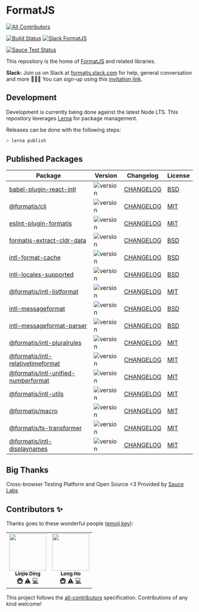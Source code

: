 # FormatJS

<!-- ALL-CONTRIBUTORS-BADGE:START - Do not remove or modify this section -->

[![All Contributors](https://img.shields.io/badge/all_contributors-3-orange.svg?style=flat-square)](#contributors-)

<!-- ALL-CONTRIBUTORS-BADGE:END -->

[![Build Status](https://travis-ci.org/formatjs/formatjs.svg?branch=master)](https://travis-ci.org/formatjs/formatjs)
[![Slack FormatJS](https://img.shields.io/badge/slack-@formatjs-green.svg?logo=slack)](https://join.slack.com/t/formatjs/shared_invite/enQtNjM2MjM4NjE4ODIxLTMyMWE0YTNhMTlmMzZlNzJlNjEzMWY0YjM2ODUxYjlmNDE2YzQyMDIxZDg3Y2Q5YWNlMzhhYzRiNDk0OGQwNGI)

[![Sauce Test Status](https://saucelabs.com/browser-matrix/formatjsproject.svg)](https://saucelabs.com/u/formatjsproject)

This repository is the home of [FormatJS](http://formatjs.io/) and related libraries.

**Slack:** Join us on Slack at [formatjs.slack.com](https://formatjs.slack.com/) for help, general conversation and more 💬🎊🎉
You can sign-up using this [invitation link](https://join.slack.com/t/formatjs/shared_invite/enQtNjYwMzE4NjM1MDQzLTA5NDE1Y2Y1ZWNiZWI1YTU5MGUxY2M0YjA4NWNhMmU3YTRjZmQ3MTE3NzJmOTAxMWRmYWE1ZTdkMmYzNzA5Y2M).

## Development

Development is currently being done against the latest Node LTS. This repository leverages [Lerna][] for package management.

Releases can be done with the following steps:

```js
> lerna publish
```

## Published Packages

| Package                                                                                                  | Version                                                                  | Changelog                                                     | License                                               |
| -------------------------------------------------------------------------------------------------------- | ------------------------------------------------------------------------ | ------------------------------------------------------------- | ----------------------------------------------------- |
| [babel-plugin-react-intl](https://www.npmjs.com/package/babel-plugin-react-intl)                         | ![version](https://badgen.net/npm/v/babel-plugin-react-intl)             | [CHANGELOG](packages/babel-plugin-react-intl/CHANGELOG.md)    | [BSD](packages/babel-plugin-react-intl/LICENSE.md)    |
| [@formatjs/cli](https://www.npmjs.com/package/@formatjs/cli)                                             | ![version](https://badgen.net/npm/v/@formatjs/cli)                       | [CHANGELOG](packages/cli/CHANGELOG.md)                        | [MIT](packages/cli/LICENSE.md)                        |
| [eslint-plugin-formatjs](https://www.npmjs.com/package/eslint-plugin-formatjs)                           | ![version](https://badgen.net/npm/v/eslint-plugin-formatjs)              | [CHANGELOG](packages/eslint-plugin-formatjs/CHANGELOG.md)     | [MIT](packages/eslint-plugin-formatjs/LICENSE.md)     |
| [formatjs-extract-cldr-data](https://www.npmjs.com/package/formatjs-extract-cldr-data)                   | ![version](https://badgen.net/npm/v/formatjs-extract-cldr-data)          | [CHANGELOG](packages/formatjs-extract-cldr-data/CHANGELOG.md) | [BSD](packages/formatjs-extract-cldr-data/LICENSE.md) |
| [intl-format-cache](https://www.npmjs.com/package/intl-format-cache)                                     | ![version](https://badgen.net/npm/v/intl-format-cache)                   | [CHANGELOG](packages/intl-format-cache/CHANGELOG.md)          | [BSD](packages/intl-format-cache/LICENSE.md)          |
| [intl-locales-supported](https://www.npmjs.com/package/intl-locales-supported)                           | ![version](https://badgen.net/npm/v/intl-locales-supported)              | [CHANGELOG](packages/intl-locales-supported/CHANGELOG.md)     | [BSD](packages/intl-locales-supported/LICENSE.md)     |
| [@formatjs/intl-listformat](https://www.npmjs.com/package/@formatjs/intl-listformat)                     | ![version](https://badgen.net/npm/v/@formatjs/intl-listformat)           | [CHANGELOG](packages/intl-listformat/CHANGELOG.md)            | [MIT](packages/intl-listformat/LICENSE.md)            |
| [intl-messageformat](https://www.npmjs.com/package/intl-messageformat)                                   | ![version](https://badgen.net/npm/v/intl-messageformat)                  | [CHANGELOG](packages/intl-messageformat/CHANGELOG.md)         | [BSD](packages/intl-messageformat/LICENSE.md)         |
| [intl-messageformat-parser](https://www.npmjs.com/package/intl-messageformat-parser)                     | ![version](https://badgen.net/npm/v/intl-messageformat-parser)           | [CHANGELOG](packages/intl-messageformat-parser/CHANGELOG.md)  | [BSD](packages/intl-messageformat-parser/LICENSE.md)  |
| [@formatjs/intl-pluralrules](https://www.npmjs.com/package/@formatjs/intl-pluralrules)                   | ![version](https://badgen.net/npm/v/@formatjs/intl-pluralrules)          | [CHANGELOG](packages/intl-pluralrules/CHANGELOG.md)           | [MIT](packages/intl-pluralrules/LICENSE.md)           |
| [@formatjs/intl-relativetimeformat](https://www.npmjs.com/package/@formatjs/intl-relativetimeformat)     | ![version](https://badgen.net/npm/v/@formatjs/intl-relativetimeformat)   | [CHANGELOG](packages/intl-relativetimeformat/CHANGELOG.md)    | [MIT](packages/intl-relativetimeformat/LICENSE.md)    |
| [@formatjs/intl-unified-numberformat](https://www.npmjs.com/package/@formatjs/intl-unified-numberformat) | ![version](https://badgen.net/npm/v/@formatjs/intl-unified-numberformat) | [CHANGELOG](packages/intl-unified-numberformat/CHANGELOG.md)  | [MIT](packages/intl-unified-numberformat/LICENSE.md)  |
| [@formatjs/intl-utils](https://www.npmjs.com/package/@formatjs/intl-utils)                               | ![version](https://badgen.net/npm/v/@formatjs/intl-utils)                | [CHANGELOG](packages/intl-utils/CHANGELOG.md)                 | [MIT](packages/intl-utils/LICENSE.md)                 |
| [@formatjs/macro](https://www.npmjs.com/package/@formatjs/macro)                                         | ![version](https://badgen.net/npm/v/@formatjs/macro)                     | [CHANGELOG](packages/macro/CHANGELOG.md)                      | [MIT](packages/macro/LICENSE.md)                      |
| [@formatjs/ts-transformer](https://www.npmjs.com/package/@formatjs/cli)                                  | ![version](https://badgen.net/npm/v/@formatjs/cli)                       | [CHANGELOG](packages/cli/CHANGELOG.md)                        | [MIT](packages/cli/LICENSE.md)                        |
| [@formatjs/intl-displaynames](https://www.npmjs.com/package/@formatjs/intl-displaynames)                 | ![version](https://badgen.net/npm/v/@formatjs/intl-displaynames)         | [CHANGELOG](packages/intl-displaynames/CHANGELOG.md)          | [MIT](packages/intl-displaynames/LICENSE.md)          |

## Big Thanks

Cross-browser Testing Platform and Open Source <3 Provided by [Sauce Labs][saucelabs]

[lerna]: https://lerna.js.org/
[saucelabs]: https://saucelabs.com

## Contributors ✨

Thanks goes to these wonderful people ([emoji key](https://allcontributors.org/docs/en/emoji-key)):

<!-- ALL-CONTRIBUTORS-LIST:START - Do not remove or modify this section -->
<!-- prettier-ignore-start -->
<!-- markdownlint-disable -->
<table>
  <tr>
    <td align="center"><a href="https://github.com/pyrocat101"><img src="https://avatars0.githubusercontent.com/u/541540?v=4" width="100px;" alt=""/><br /><sub><b>Linjie Ding</b></sub></a><br /><a href="#infra-pyrocat101" title="Infrastructure (Hosting, Build-Tools, etc)">🚇</a> <a href="https://github.com/formatjs/formatjs/commits?author=pyrocat101" title="Tests">⚠️</a> <a href="https://github.com/formatjs/formatjs/commits?author=pyrocat101" title="Code">💻</a></td>
    <td align="center"><a href="https://medium.com/@longho"><img src="https://avatars1.githubusercontent.com/u/198255?v=4" width="100px;" alt=""/><br /><sub><b>Long Ho</b></sub></a><br /><a href="#infra-longlho" title="Infrastructure (Hosting, Build-Tools, etc)">🚇</a> <a href="https://github.com/formatjs/formatjs/commits?author=longlho" title="Tests">⚠️</a> <a href="https://github.com/formatjs/formatjs/commits?author=longlho" title="Code">💻</a></td>
  </tr>
</table>

<!-- markdownlint-enable -->
<!-- prettier-ignore-end -->

<!-- ALL-CONTRIBUTORS-LIST:END -->

This project follows the [all-contributors](https://github.com/all-contributors/all-contributors) specification. Contributions of any kind welcome!
